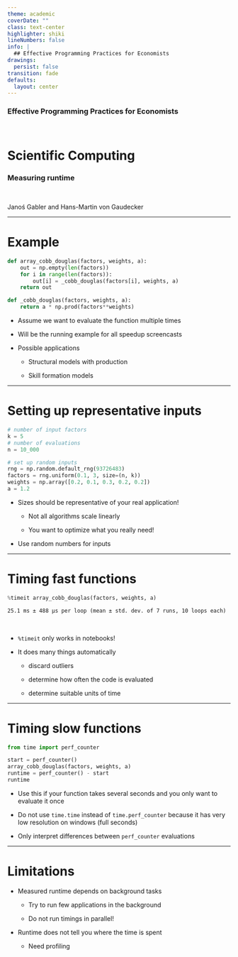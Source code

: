 ```yaml
---
theme: academic
coverDate: ""
class: text-center
highlighter: shiki
lineNumbers: false
info: |
  ## Effective Programming Practices for Economists
drawings:
  persist: false
transition: fade
defaults:
  layout: center
---
```


### Effective Programming Practices for Economists

<br/>

# Scientific Computing

### Measuring runtime

<br/>

Janoś Gabler and Hans-Martin von Gaudecker

---

# Example

<div class="flex gap-4">
<div>

```python
def array_cobb_douglas(factors, weights, a):
    out = np.empty(len(factors))
    for i in range(len(factors)):
        out[i] = _cobb_douglas(factors[i], weights, a)
    return out

def _cobb_douglas(factors, weights, a):
    return a * np.prod(factors**weights)
```

</div>
<div>

- Assume we want to evaluate the function multiple times

- Will be the running example for all speedup screencasts

- Possible applications

  - Structural models with production

  - Skill formation models

</div>
</div>

---

# Setting up representative inputs

<div class="flex gap-8">
<div>

```python
# number of input factors
k = 5
# number of evaluations
n = 10_000

# set up random inputs
rng = np.random.default_rng(93726483)
factors = rng.uniform(0.1, 3, size=(n, k))
weights = np.array([0.2, 0.1, 0.3, 0.2, 0.2])
a = 1.2

```

</div>
<div>

- Sizes should be representative of your real application!

  - Not all algorithms scale linearly

  - You want to optimize what you really need!

- Use random numbers for inputs

</div>
</div>

---

# Timing fast functions

```python
%timeit array_cobb_douglas(factors, weights, a)
```

```txt
25.1 ms ± 488 µs per loop (mean ± std. dev. of 7 runs, 10 loops each)
```

<br/>

- `%timeit` only works in notebooks!

- It does many things automatically

  - discard outliers

  - determine how often the code is evaluated

  - determine suitable units of time

---

# Timing slow functions

<div class="grid grid-cols-2 gap-4">
<div>

```python
from time import perf_counter

start = perf_counter()
array_cobb_douglas(factors, weights, a)
runtime = perf_counter() - start
runtime
```

</div>
<div>

- Use this if your function takes several seconds and you only want to evaluate it once

- Do not use `time.time` instead of `time.perf_counter` because it has very low
  resolution on windows (full seconds)

- Only interpret differences between `perf_counter` evaluations

</div>
</div>

---

# Limitations

- Measured runtime depends on background tasks

  - Try to run few applications in the background

  - Do not run timings in parallel!

- Runtime does not tell you where the time is spent

  - Need profiling
